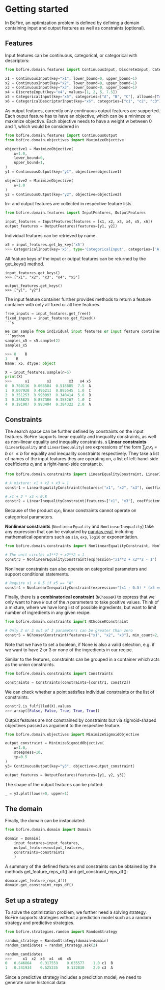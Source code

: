 # Getting started

In BoFire, an optimization problem is defined by defining a domain containing input and output features as well as constraints (optional). 

## Features
Input features can be continuous, categorical, or categorical with descriptors:

```python
from bofire.domain.features import ContinuousInput, DiscreteInput, CategoricalInput, CategoricalDescriptorInput

x1 = ContinuousInput(key="x1", lower_bound=0, upper_bound=1)
x2 = ContinuousInput(key="x2", lower_bound=0, upper_bound=1)
x3 = ContinuousInput(key="x3", lower_bound=0, upper_bound=1)
x4 = DiscreteInput(key="x4", values=[1, 2, 5, 7.5])
x5 = CategoricalInput(key="x5", categories=["A", "B", "C"], allowed=[True,True,False])
x6 = CategoricalDescriptorInput(key="x6", categories=["c1", "c2", "c3"], descriptors=["d1", "d2"], values = [[1,2],s[2,5],[1,7]])
```

As output features, currently only continuous output features are supported. Each ouput feature has to have an objective, which can be a minimze or maximize objective. Each objective needs to have a weight w between 0 and 1, which would be considered in 
```python
from bofire.domain.features import ContinuousOutput
from bofire.domain.objectives import MaximizeObjective

objective1 = MaximizeObjective(
    w=1.0, 
    lower_bound=0, 
    upper_bound=1,
)
y1 = ContinuousOutput(key="y1", objective=objective1)

objective2 = MinimizeObjective(
    w=1.0
)
y2 = ContinuousOutput(key="y2", objective=objective2)
```
In- and output features are collected in respective feature lists.

```python
from bofire.domain.features import InputFeatures, OutputFeatures

input_features = InputFeatures(features = [x1, x2, x3, x4, x5, x6])
output_features = OutputFeatures(features=[y1, y2])
```

Individual features can be retrieved by name.
```python
x5 = input_features.get_by_key('x5')
>>> CategoricalInput(key='x5', type='CategoricalInput', categories=['A', 'B', 'C'], allowed=[True, True, False])
```
All feature keys of the input or output features can be returned by the get_keys() method.
```
input_features.get_keys()
>>> ["x1", "x2", "x3", "x4", "x5"]

output_features.get_keys()
>>> ["y1", "y2"]
```

The input feature container further provides methods to return a feature container with only all fixed or all free features.
```python
free_inputs = input_features.get_free()
fixed_inputs = input_features.get_fixed()
```s

We can sample from individual input features or input feature containers:
```python
samples_x5 = x5.sample(2)
samples_x5

>>> 0    B
1    B
Name: x5, dtype: object

X = input_features.sample(n=5)
print(X)
>>>      x1        x2        x3   x4 x5
0  0.760116  0.063584  0.518885  7.5  A
1  0.807928  0.496213  0.885545  1.0  C
2  0.351253  0.993993  0.340414  5.0  B
3  0.385825  0.857306  0.355267  1.0  C
4  0.191907  0.993494  0.384322  2.0  A
```


## Constraints
The search space can be further defined by constraints on the input features. BoFire supports linear equality and inequality constraints, as well as non-linear equality and inequality constraints.
s
**Linear constraints** (`LinearEquality` and `LinearInequality`) are expressions of the form $\sum_i a_i x_i = b$ or $\leq b$ for equality and inequality constraints respectively.
They take a list of names of the input features they are operating on, a list of left-hand-side coefficients $a_i$ and a right-hand-side constant $b$.

```python
from bofire.domain.constraints import LinearEqualityConstraint, LinearInequalityConstraint

# A mixture: x1 + x2 + x3 = 1
constr1 = LinearEqualityConstraint(features=["x1", "x2", "x3"], coefficients=[1,1,1], rhs=1)

# x1 + 2 * x3 < 0.8
constr2 = LinearInequalityConstraint(features=["x1", "x3"], coefficients=[1, 2], rhs=0.8)
```
Because of the product $a_i x_i$, linear constraints cannot operate on categorical parameters.

**Nonlinear constraints** (`NonlinearEquality` and `NonlinearInequality`) take any expression that can be evaluated by [pandas.eval](https://pandas.pydata.org/pandas-docs/stable/reference/api/pandas.eval.html), including mathematical operators such as `sin`, `exp`, `log10` or exponentiation.
```python
from bofire.domain.constraints import NonlinearEqualityConstraint, NonlinearInequalityConstraint

# The unit circle: x1**2 + x2**2 = 1
constr3 = NonlinearEqualityConstraint(expression="x1**2 + x2**2 - 1")
```
Nonlinear constraints can also operate on categorical parameters and support conditional statements.
```python
# Require x1 < 0.5 if x5 == "A"
constr4 = NonlinearInequalityConstraint(expression="(x1 - 0.5) * (x5 =='A')")
```

Finally, there is a **combinatorical constraint** (`NChooseK`) to express that we only want to have $k$ out of the $n$ parameters to take positive values.
Think of a mixture, where we have long list of possible ingredients, but want to limit number of ingredients in any given recipe.
```python
from bofire.domain.constraints import NChooseKConstraint

# Only 2 or 3 out of 3 parameters can be greater than zero
constr5 = NChooseKConstraint(features=["x1", "x2", "x3"], min_count=2, max_count=3, none_also_valid=True)
```
Note that we have to set a boolean, if None is also a valid selection, e.g. if we want to have 2 or 3 or none of the ingredients in our recipe.

Similar to the features, constraints can be grouped in a container which acts as the union constraints.
```python
from bofire.domain.constraints import Constraints

constraints = Constraints(constraints=[constr1, constr2])
```

We can check whether a point satisfies individual constraints or the list of constraints.
```python
constr2.is_fulfilled(X).values
>>> array([False, False, True, True, True])
```

Output features are not constrained by constraints but via sigmoid-shaped objectives passed as argument to the respective feature. 

```python
from bofire.domain.objectives import MinimizeSigmoidObjective

output_constraint = MinimizeSigmoidObjective(
    w=1.0, 
    steepness=10,
    tp=0.5
)
y3= ContinuousOutput(key="y3", objective=output_constraint)

output_features = OutputFeatures(features=[y1, y2, y3])
```
The shape of the output features can be plotted:
```python
_ = y3.plot(lower=0, upper=1)
```

## The domain
Finally, the domain can be instanciated:
```python
from bofire.domain.domain import Domain

domain = Domain(
    input_features=input_features, 
    output_features=output_features, 
    constraints=constraints
    )
```
A summary of the defined features and constraints can be obtained by the methods get_feature_reps_df() and get_constraint_reps_df():
```python
domain.get_feature_reps_df()
domain.get_constraint_reps_df()
```


## Set up a strategy
To solve the optimization problem, we further need a solving strategy. BoFire supports strategies without a prediction model such as a random strategy and predictive strategies.

```python
from bofire.strategies.random import RandomStrategy

random_strategy = RandomStrategy(domain=domain)
random_candidates = random_strategy.ask(2)

random_candidates
>>> 	x1	x2	x3	x4	x6	x5
0	0.646864	0.317559	0.035577	1.0	c1	B
1	0.341934	0.525235	0.132830	2.0	c3	A
```

Since a predictive strategy includes a prediction model, we need to generate some historical data:
